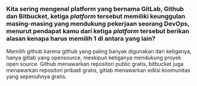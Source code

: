 ### Kita sering mengenal platform yang bernama **GitLab, Github dan Bitbucket**,  ketiga *platform* tersebut memiliki keunggulan masing-masing yang mendukung pekerjaan seorang DevOps, menurut pendapat kamu dari ketiga *platform* tersebut berikan alasan kenapa harus memilih 1 di antara yang lain?

Memilih github karena github yang paling banyak digunakan dari ketiganya, hanya gitlab yang opensource, meskipun ketiganya mendukung proyek open source. Github menawarkan repositori public gratis, bitbucket juga menawarkan repositori pribadi gratis, gitlab menawarkan ediisi koomunitas yang sepenuhnya gratis.